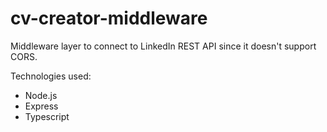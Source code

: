 # cv-creator-middleware

Middleware layer to connect to LinkedIn REST API since it doesn't support CORS.

Technologies used:
- Node.js
- Express
- Typescript
